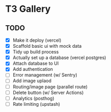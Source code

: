 # T3 Gallery

## TODO

- [x] Make it deploy (vercel)
- [x] Scaffold basic ui with mock data
- [x] Tidy up build process
- [x] Actually set up a database (vercel postgres)
- [x] Attach database to UI
- [x] Add authentication
- [ ] Error management (w/ Sentry)
- [ ] Add image uplaod
- [ ] Routing/image page (parallel route)
- [ ] Delete button (w/ Server Actions)
- [ ] Analytics (posthog)
- [ ] Rate limiting (upstash)
